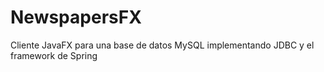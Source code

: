 # NewspapersFX
Cliente JavaFX para una base de datos MySQL implementando JDBC y el framework de Spring
